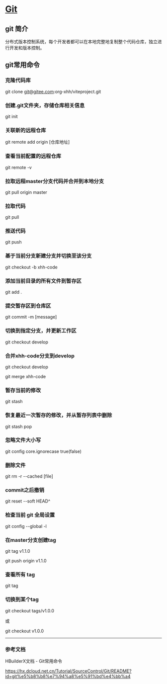 # [Git](https://git-scm.com/downloads) 

## git 简介

分布式版本控制系统，每个开发者都可以在本地完整地复制整个代码仓库，独立进行开发和版本控制。

## git常用命令

### 克隆代码库
git clone git@gitee.com:org-xhh/viteproject.git

### 创建.git文件夹，存储仓库相关信息
git init

### 关联新的远程仓库
git remote add origin [仓库地址]

### 查看当前配置的远程仓库
git remote -v

### 拉取远程master分支代码并合并到本地分支
git pull origin master

### 拉取代码
git pull

### 推送代码
git push

### 基于当前分支新建分支并切换至该分支
git checkout -b xhh-code

### 添加当前目录的所有文件到暂存区
git add .

### 提交暂存区到仓库区
git commit -m [message]

### 切换到指定分支，并更新工作区
git checkout develop

### 合并xhh-code分支到develop
git checkout develop

git merge xhh-code

### 暂存当前的修改
git stash

### 恢复最近一次暂存的修改，并从暂存列表中删除
git stash pop

### 忽略文件大小写
git config core.ignorecase true(false)

### 删除文件
git rm -r --cached [file]

### commit之后撤销
git reset --soft HEAD^

### 检查当前 git 全局设置
git config --global -l

### 在master分支创建tag
git tag v1.1.0

git push origin v1.1.0

### 查看所有 tag
git tag

### 切换到某个tag
git checkout tags/v1.0.0

或

git checkout v1.0.0


---
### 参考文档

HBuilderX文档 - Git常用命令

https://hx.dcloud.net.cn/Tutorial/SourceControl/Git/README?id=git%e5%b8%b8%e7%94%a8%e5%91%bd%e4%bb%a4


